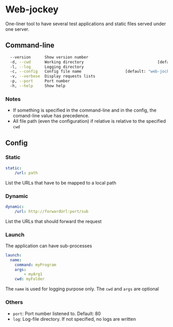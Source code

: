 # Web-jockey
One-liner tool to have several test applications and static files served under one server.

## Command-line
```sh
  --version      Show version number                                   [boolean]
  -d, --cwd      Working directory                                [default: "."]
  -l, --log      Logging directory
  -c, --config   Config file name                   [default: "web-jockey.yaml"]
  -v, --verbose  Display requests lists                                [boolean]
  -p, --port     Port number
  -h, --help     Show help                                             [boolean]
```
### Notes
- If something is specified in the command-line and in the config, the comand-line value has precedence.
- All file path (even the configuration) if relative is relative to the specified `cwd`
## Config
### Static
```yaml
static:
	/url: path
```
List the URLs that have to be mapped to a local path
### Dynamic
```yaml
dynamic:
	/url: http://forwardUrl:port/sub
```
List the URLs that should forward the request
### Launch
The application can have sub-processes
```yaml
launch:
  name:
    command: myProgram
    args:
		- myArg1
	cwd: myFolder
```
The `name` is used for logging purpose only. The `cwd` and `args` are optional
### Others
- `port`: Port number listened to. Default: 80
- `log`: Log-file directory. If not specified, no logs are written
